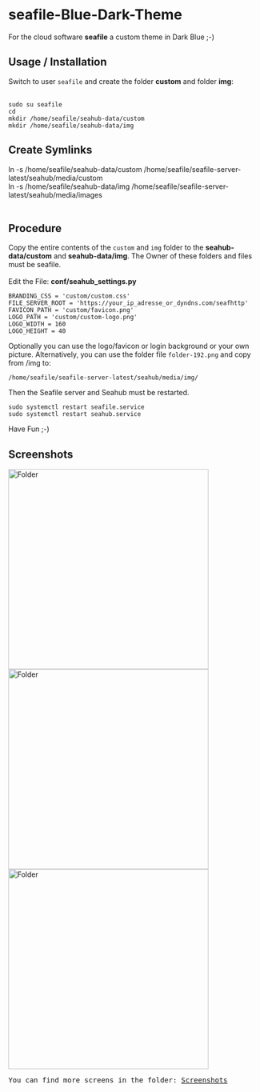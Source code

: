 # seafile-Blue-Dark-Theme
For the cloud software <strong>seafile</strong> a custom theme in Dark Blue ;-)

<h2>Usage / Installation</h2>
Switch to user <code>seafile</code> and create the folder <strong>custom</strong> and folder <strong>img</strong>:
<br><br>
<pre>
<code>sudo su seafile</code>
<code>cd</code>
<code>mkdir /home/seafile/seahub-data/custom</code>
<code>mkdir /home/seafile/seahub-data/img</code>
</pre>

<h2>Create Symlinks</h2>
ln -s /home/seafile/seahub-data/custom /home/seafile/seafile-server-latest/seahub/media/custom
<br>
ln -s /home/seafile/seahub-data/img /home/seafile/seafile-server-latest/seahub/media/images
<br><br>
<h2>Procedure</h2>
Copy the entire contents of the <code>custom</code> and <code>img</code> folder to the <strong>seahub-data/custom</strong> and <strong>seahub-data/img</strong>. The Owner of these folders and files must be seafile.
<br><br>
Edit the File: <strong>conf/seahub_settings.py</strong>

<pre>
<code>BRANDING_CSS = 'custom/custom.css'</code>
<code>FILE_SERVER_ROOT = 'https://your_ip_adresse_or_dyndns.com/seafhttp'</code>
<code>FAVICON_PATH = 'custom/favicon.png'</code>
<code>LOGO_PATH = 'custom/custom-logo.png'</code>
<code>LOGO_WIDTH = 160</code>
<code>LOGO_HEIGHT = 40</code>
</pre>

Optionally you can use the logo/favicon or login background or your own picture. Alternatively, you can use the folder file <code>folder-192.png</code> and copy from /img to:
<pre><code>/home/seafile/seafile-server-latest/seahub/media/img/</code></pre>

Then the Seafile server and Seahub must be restarted.
<pre>
<code>sudo systemctl restart seafile.service</code>
<code>sudo systemctl restart seahub.service</code>
</pre>

Have Fun ;-)

<h2>Screenshots</h2>
<img src="https://github.com/topa-LE/seafile_blue_dark_themes/blob/master/Screenshots/screen-2.png?raw=true" alt="Folder" style="max-width:100%;" width="400">

<img src="https://github.com/topa-LE/seafile_blue_dark_themes/blob/master/Screenshots/screen-4.png?raw=true" alt="Folder" style="max-width:100%;" width="400">

<img src="https://github.com/topa-LE/seafile_blue_dark_themes/blob/master/Screenshots/screen-6.png?raw=true" alt="Folder" style="max-width:100%;" width="400">

<pre>You can find more screens in the folder: <a href="https://github.com/topa-LE/seafile-Blue-Dark-Theme/tree/master/Screenshots">Screenshots</a></pre>
